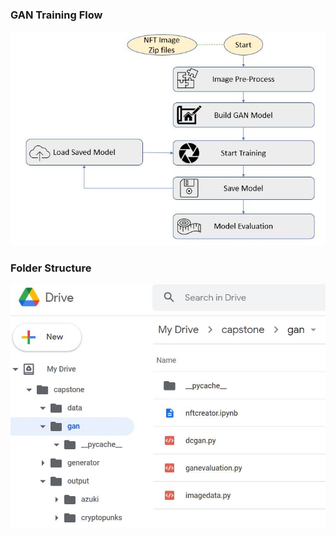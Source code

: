 
### GAN Training Flow
<p align=center>
    <img src="../docs/gan_train_flow.JPG">
</p>

### Folder Structure
<p align=center>
    <img src="../docs/gdrive_folder_structure.JPG">
</p>


